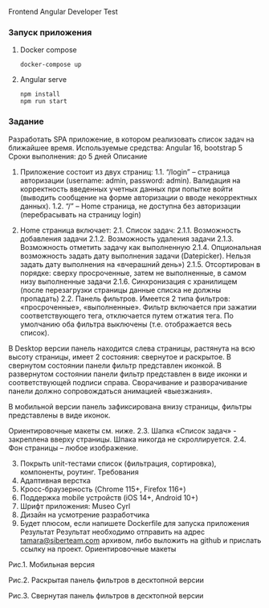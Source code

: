 Frontend Angular Developer Test
### Запуск приложения
1. Docker compose
   ```
   docker-compose up
   ```
3. Angular serve
   ```
   npm install
   npm run start
   ```
   
### Задание
Разработать SPA приложение, в котором реализовать список задач на ближайшее время.
Используемые средства: Angular 16, bootstrap 5
Сроки выполнения: до 5 дней
Описание
1.	Приложение состоит из двух страниц:
1.1.	“/login” – страница авторизации (username: admin, password: admin).
Валидация на корректность введенных учетных данных при попытке войти (выводить сообщение на форме авторизации о вводе некорректных данных). 
1.2.	“/” – Home страница, не доступна без авторизации (перебрасывать на страницу login)

2.	Home страница включает:
2.1.	Список задач:
2.1.1.	 Возможность добавления задачи
2.1.2.	 Возможность удаления задачи
2.1.3.	 Возможность отметить задачу как выполненную
2.1.4.	 Опциональная возможность задать дату выполнения задачи (Datepicker). Нельзя задать дату выполнения на «вчерашний день»)
2.1.5.	 Отсортирован в порядке: сверху просроченные, затем не выполненные, в самом низу выполненные задачи
2.1.6.	 Синхронизация с хранилищем (после перезагрузки страницы данные списка не должны пропадать)
2.2.	Панель фильтров.
Имеется 2 типа фильтров: «просроченные», «выполненные». 
Фильтр включается при зажатии соответствующего тега, отключается путем отжатия тега. 
По умолчанию оба фильтра выключены (т.е. отображается весь список).

В Desktop версии панель находится слева страницы, растянута на всю высоту страницы, имеет 2 состояния: свернутое и раскрытое. В свернутом состоянии панели фильтр представлен иконкой. В развернутом состоянии панели фильтр представлен в виде иконки и соответствующей подписи справа. 
Сворачивание и разворачивание панели должно сопровождаться анимацией «выезжания». 

В мобильной версии панель зафиксирована внизу страницы, фильтры представлены в виде иконок.

Ориентировочные макеты см. ниже.
2.3.	Шапка «Список задач» - закреплена вверху страницы. Шпака никогда не скроллируется. 
2.4.	Фон страницы – любое изображение.

3.	Покрыть unit-тестами список (фильтрация, сортировка), компоненты, роутинг.
Требования
1.	Адаптивная верстка
2.	Кросс-браузерность (Chrome 115+, Firefox 116+)
3.	Поддержка mobile устройств (iOS 14+, Android 10+)
4.	Шрифт приложения: Museo Cyrl
5.	Дизайн на усмотрение разработчика
6.	Будет плюсом, если напишете Dockerfile  для запуска приложения
Результат
Результат необходимо отправить на адрес tamara@siberteam.com архивом, либо выложить на github и прислать ссылку на проект.
Ориентировочные макеты
 
Рис.1. Мобильная версия

Рис.2. Раскрытая панель фильтров в десктопной версии
 
Рис.3. Свернутая панель фильтров в десктопной версии
